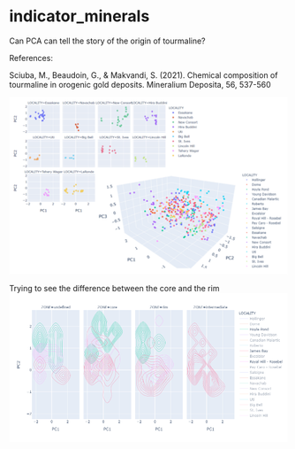 # indicator_minerals

Can PCA can tell the story of the origin of tourmaline?

References: 

Sciuba, M., Beaudoin, G., & Makvandi, S. (2021). Chemical composition of tourmaline in orogenic gold deposits. Mineralium Deposita, 56, 537-560

![Is there a difference between the core and the rim?](https://github.com/DinaKlim/indicator_minerals/blob/main/PC%20tourmaline%20EMPA.png)


Trying to see the difference between the core and the rim
![Is there a difference between the core and the rim?](https://github.com/DinaKlim/indicator_minerals/blob/main/core_and_rim.png)
